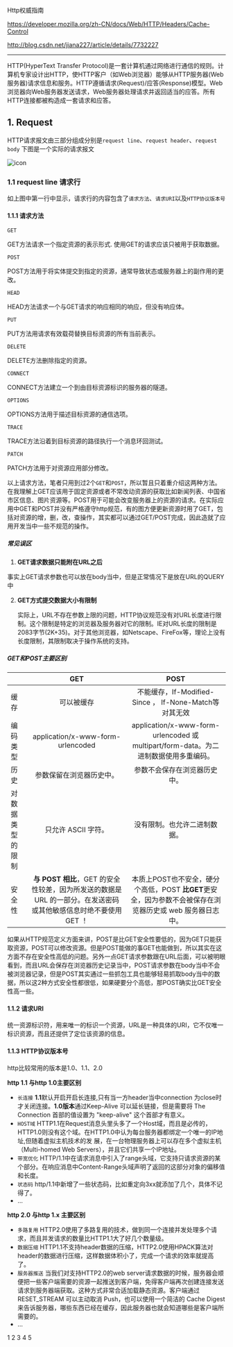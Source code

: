 Http权威指南

https://developer.mozilla.org/zh-CN/docs/Web/HTTP/Headers/Cache-Control

http://blog.csdn.net/jiana227/article/details/7732227

------
HTTP(HyperText Transfer Protocol)是一套计算机通过网络进行通信的规则。计算机专家设计出HTTP，使HTTP客户（如Web浏览器）能够从HTTP服务器(Web服务器)请求信息和服务。HTTP遵循请求(Request)/应答(Response)模型。Web浏览器向Web服务器发送请求，Web服务器处理请求并返回适当的应答。所有HTTP连接都被构造成一套请求和应答。

## 1. Request

HTTP请求报文由三部分组成分别是`request line`、`request header`、`request body` 下图是一个实际的请求报文

![icon](http://dl.iteye.com/upload/attachment/0069/3451/412b4451-2738-3ebc-b1f6-a0cc13b9697b.jpg)

### 1.1 request line 请求行
如上图中第一行中显示，请求行的内容包含了`请求方法`、`请求URI`以及`HTTP协议版本号`

#### 1.1.1 请求方法
`GET`

GET方法请求一个指定资源的表示形式. 使用GET的请求应该只被用于获取数据。

`POST`

POST方法用于将实体提交到指定的资源，通常导致状态或服务器上的副作用的更改。

`HEAD`

HEAD方法请求一个与GET请求的响应相同的响应，但没有响应体。

`PUT`

PUT方法用请求有效载荷替换目标资源的所有当前表示。

`DELETE`

DELETE方法删除指定的资源。

`CONNECT`

CONNECT方法建立一个到由目标资源标识的服务器的隧道。

`OPTIONS`

OPTIONS方法用于描述目标资源的通信选项。

`TRACE`

TRACE方法沿着到目标资源的路径执行一个消息环回测试。

`PATCH`

PATCH方法用于对资源应用部分修改。

以上请求方法，笔者只用到过2个`GET`和`POST`，所以暂且只着重介绍这两种方法。在我理解上GET应该用于固定资源或者不常改动资源的获取比如新闻列表、中国省市区信息、图片资源等。POST用于可能会改变服务器上的资源的请求。在实际应用中GET和POST并没有严格遵守http规范，有的图方便更新资源时用了GET，包括对资源的增，删，改，查操作，其实都可以通过GET/POST完成，因此造就了应用开发当中一些不规范的操作。

##### 常见误区

1. **GET请求数据只能附在URL之后**

 事实上GET请求参数也可以放在body当中，但是正常情况下是放在URL的QUERY中
 
2. **GET方式提交数据大小有限制**

   实际上，URL不存在参数上限的问题，HTTP协议规范没有对URL长度进行限制。这个限制是特定的浏览器及服务器对它的限制。IE对URL长度的限制是2083字节(2K+35)。对于其他浏览器，如Netscape、FireFox等，理论上没有长度限制，其限制取决于操作系统的支持。
 
##### GET和POST主要区别

 
|               | GET           | POST  |
| ------------- |:-------------:| :-----:|
| 缓存         | 可以被缓存 | 不能缓存，If-Modified-Since ， If-None-Match等对其无效 |
| 编码类型      | application/x-www-form-urlencoded      |   application/x-www-form-urlencoded 或 multipart/form-data。为二进制数据使用多重编码。 |
| 历史 | 参数保留在浏览器历史中。      |    参数不会保存在浏览器历史中。 |
| 对数据类型的限制 | 只允许 ASCII 字符。      |    没有限制。也允许二进制数据。 |
| 安全性 | **与 POST 相比**，GET 的安全性较差，因为所发送的数据是 URL 的一部分。在发送密码或其他敏感信息时绝不要使用 GET ！      |   本质上POST也不安全，硬分个高低，POST **比GET**更安全，因为参数不会被保存在浏览器历史或 web 服务器日志中。 |


如果从HTTP规范定义方面来讲，POST是比GET安全性要低的，因为GET只能获取资源，POST可以修改资源。但是POST能做的事GET也能做到，所以其实在这方面不存在安全性高低的问题。另外一点GET请求参数跟在URL后面，可以被明眼看到，而且URL会保存在浏览器历史记录当中，POST请求参数在body当中不会被浏览器记录，但是POST其实通过一些抓包工具也能够轻易抓取body当中的数据，所以这2种方式安全性都很低，如果硬要分个高低，那POST确实比GET安全性高一些。

#### 1.1.2 请求URI
统一资源标识符，用来唯一的标识一个资源，URL是一种具体的URI，它不仅唯一标识资源，而且还提供了定位该资源的信息。

#### 1.1.3 HTTP协议版本号
http比较常用的版本是1.0、1.1、2.0

**http 1.1 与http 1.0主要区别**

- `长连接` **1.1**默认开启开启长连接,只有当一方header当中connection 为close时才关闭连接。**1.0版本**通过Keep-Alive 可以延长链接，但是需要将 The Connection 首部的值设置为  "keep-alive" 这个首部才有意义。
- `HOST域`  HTTP1.1在Request消息头里头多了一个Host域，而且是必传的，HTTP1.0则没有这个域。在HTTP1.0中认为每台服务器都绑定一个唯一的IP地址,但随着虚拟主机技术的发 展，在一台物理服务器上可以存在多个虚拟主机（Multi-homed Web Servers），并且它们共享一个IP地址。
- `带宽优化` HTTP/1.1中在请求消息中引入了range头域，它支持只请求资源的某个部分。在响应消息中Content-Range头域声明了返回的这部分对象的偏移值和长度。
- `状态码` http/1.1中新增了一些状态码，比如重定向3xx就添加了几个，具体不记得了。
- ...

**http 2.0 与http 1.x 主要区别**

- `多路复用` HTTP2.0使用了多路复用的技术，做到同一个连接并发处理多个请求，而且并发请求的数量比HTTP1.1大了好几个数量级。
- `数据压缩` HTTP1.1不支持header数据的压缩，HTTP2.0使用HPACK算法对header的数据进行压缩，这样数据体积小了，完成一个请求的效率就提高了。
- `服务器推送` 当我们对支持HTTP2.0的web server请求数据的时候，服务器会顺便把一些客户端需要的资源一起推送到客户端，免得客户端再次创建连接发送请求到服务器端获取。这种方式非常合适加载静态资源。客户端通过 RESET_STREAM 可以主动取消 Push，也可以使用一个简洁的 Cache Digest 来告诉服务器，哪些东西已经在缓存，因此服务器也就会知道哪些是客户端所需要的。
- ...

1
2
3
4
5


